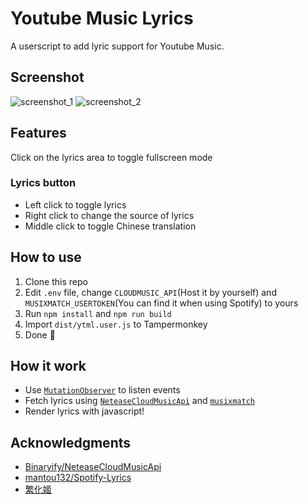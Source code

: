 # Youtube Music Lyrics

A userscript to add lyric support for Youtube Music.

## Screenshot

![screenshot_1](https://raw.github.com/IanDesuyo/YoutubeMusicLyrics/master/screenshots/1.png)
![screenshot_2](https://raw.github.com/IanDesuyo/YoutubeMusicLyrics/master/screenshots/2.png)

## Features

Click on the lyrics area to toggle fullscreen mode

### Lyrics button

- Left click to toggle lyrics
- Right click to change the source of lyrics
- Middle click to toggle Chinese translation

## How to use

1. Clone this repo
2. Edit `.env` file, change `CLOUDMUSIC_API`(Host it by yourself) and `MUSIXMATCH_USERTOKEN`(You can find it when using Spotify) to yours
3. Run `npm install` and `npm run build`
4. Import `dist/ytml.user.js` to Tampermonkey
5. Done 🎉

## How it work

- Use [`MutationObserver`](https://developer.mozilla.org/en-US/docs/Web/API/MutationObserver) to listen events
- Fetch lyrics using [`NeteaseCloudMusicApi`](https://github.com/Binaryify/NeteaseCloudMusicApi) and [`musixmatch`](https://www.musixmatch.com)
- Render lyrics with javascript!

## Acknowledgments

- [Binaryify/NeteaseCloudMusicApi](https://github.com/Binaryify/NeteaseCloudMusicApi)
- [mantou132/Spotify-Lyrics](https://github.com/mantou132/Spotify-Lyrics)
- [繁化姬](https://zhconvert.org/)